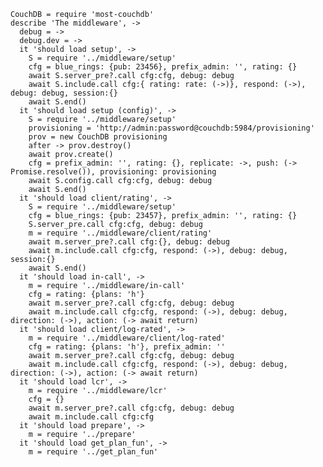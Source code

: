     CouchDB = require 'most-couchdb'
    describe 'The middleware', ->
      debug = ->
      debug.dev = ->
      it 'should load setup', ->
        S = require '../middleware/setup'
        cfg = blue_rings: {pub: 23456}, prefix_admin: '', rating: {}
        await S.server_pre?.call cfg:cfg, debug: debug
        await S.include.call cfg:{ rating: rate: (->)}, respond: (->), debug: debug, session:{}
        await S.end()
      it 'should load setup (config)', ->
        S = require '../middleware/setup'
        provisioning = 'http://admin:password@couchdb:5984/provisioning'
        prov = new CouchDB provisioning
        after -> prov.destroy()
        await prov.create()
        cfg = prefix_admin: '', rating: {}, replicate: ->, push: (-> Promise.resolve()), provisioning: provisioning
        await S.config.call cfg:cfg, debug: debug
        await S.end()
      it 'should load client/rating', ->
        S = require '../middleware/setup'
        cfg = blue_rings: {pub: 23457}, prefix_admin: '', rating: {}
        S.server_pre.call cfg:cfg, debug: debug
        m = require '../middleware/client/rating'
        await m.server_pre?.call cfg:{}, debug: debug
        await m.include.call cfg:cfg, respond: (->), debug: debug, session:{}
        await S.end()
      it 'should load in-call', ->
        m = require '../middleware/in-call'
        cfg = rating: {plans: 'h'}
        await m.server_pre?.call cfg:cfg, debug: debug
        await m.include.call cfg:cfg, respond: (->), debug: debug, direction: (->), action: (-> await return)
      it 'should load client/log-rated', ->
        m = require '../middleware/client/log-rated'
        cfg = rating: {plans: 'h'}, prefix_admin: ''
        await m.server_pre?.call cfg:cfg, debug: debug
        await m.include.call cfg:cfg, respond: (->), debug: debug, direction: (->), action: (-> await return)
      it 'should load lcr', ->
        m = require '../middleware/lcr'
        cfg = {}
        await m.server_pre?.call cfg:cfg, debug: debug
        await m.include.call cfg:cfg
      it 'should load prepare', ->
        m = require '../prepare'
      it 'should load get_plan_fun', ->
        m = require '../get_plan_fun'
